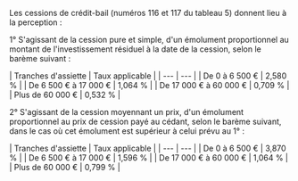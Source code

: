 Les cessions de crédit-bail (numéros 116 et 117 du tableau 5) donnent lieu à la perception :


1° S'agissant de la cession pure et simple, d'un émolument proportionnel au montant de l'investissement résiduel à la date de la cession, selon le barème suivant :


  

  



| Tranches d'assiette | 
Taux applicable |
| --- | --- |
| 
De 0 à 6 500 € | 
2,580 % |
| 
De 6 500 € à 17 000 € | 
1,064 % |
| 
De 17 000 € à 60 000 € | 
0,709 % |
| 
Plus de 60 000 € | 
0,532 % |


2° S'agissant de la cession moyennant un prix, d'un émolument proportionnel au prix de cession payé au cédant, selon le barème suivant, dans le cas où cet émolument est supérieur à celui prévu au 1° :


  



| 
Tranches d'assiette | 
Taux applicable |
| --- | --- |
| 
De 0 à 6 500 € | 
3,870 % |
| 
De 6 500 € à 17 000 € | 
1,596 % |
| 
De 17 000 € à 60 000 € | 
1,064 % |
| 
Plus de 60 000 € | 
0,799 % |

